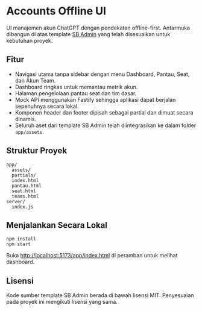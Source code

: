 # Accounts Offline UI

UI manajemen akun ChatGPT dengan pendekatan offline-first. Antarmuka dibangun di atas template [SB Admin](https://startbootstrap.com/template/sb-admin) yang telah disesuaikan untuk kebutuhan proyek.

## Fitur
- Navigasi utama tanpa sidebar dengan menu Dashboard, Pantau, Seat, dan Akun Team.
- Dashboard ringkas untuk memantau metrik akun.
- Halaman pengelolaan pantau seat dan tim dasar.
- Mock API menggunakan Fastify sehingga aplikasi dapat berjalan sepenuhnya secara lokal.
- Komponen header dan footer dipisah sebagai partial dan dimuat secara dinamis.
- Seluruh aset dari template SB Admin telah diintegrasikan ke dalam folder `app/assets`.

## Struktur Proyek
```
app/
  assets/
  partials/
  index.html
  pantau.html
  seat.html
  teams.html
server/
  index.js
```

## Menjalankan Secara Lokal
```
npm install
npm start
```
Buka [http://localhost:5173/app/index.html](http://localhost:5173/app/index.html) di peramban untuk melihat dashboard.

## Lisensi
Kode sumber template SB Admin berada di bawah lisensi MIT. Penyesuaian pada proyek ini mengikuti lisensi yang sama.
